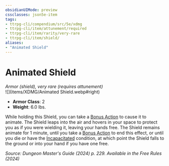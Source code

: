 ```yaml
---
obsidianUIMode: preview
cssclasses: json5e-item
tags:
- ttrpg-cli/compendium/src/5e/xdmg
- ttrpg-cli/item/attunement/required
- ttrpg-cli/item/rarity/very-rare
- ttrpg-cli/item/shield/
aliases: 
- "Animated Shield"
---
```

# Animated Shield
*Armor (shield), very rare (requires attunement)*  
![](items/XDMG/Animated Shield.webp#right)  

- **Armor Class**: 2
- **Weight**: 6.0 lbs.

While holding this Shield, you can take a [Bonus Action](bonus-action-xphb.md) to cause it to animate. The Shield leaps into the air and hovers in your space to protect you as if you were wielding it, leaving your hands free. The Shield remains animate for 1 minute, until you take a [Bonus Action](bonus-action-xphb.md) to end this effect, or until you die or have the [Incapacitated](conditions.md#Incapacitated) condition, at which point the Shield falls to the ground or into your hand if you have one free.

*Source: Dungeon Master's Guide (2024) p. 229. Available in the Free Rules (2024)*
